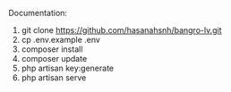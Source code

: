 Documentation:
1. git clone https://github.com/hasanahsnh/bangro-lv.git 
2. cp .env.example .env
3. composer install
4. composer update
5. php artisan key:generate
6. php artisan serve
